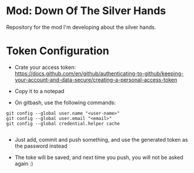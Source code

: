 # Mod: Down Of The Silver Hands

Repository for the mod I'm developing about the silver hands.


# Token Configuration

* Crate your access token: 
https://docs.github.com/en/github/authenticating-to-github/keeping-your-account-and-data-secure/creating-a-personal-access-token

* Copy it to a notepad

* On gitbash, use the following commands:

```
git config --global user.name "<user-name>"
git config --global user.email "<email>"
git config --global credential.helper cache
 
```

* Just add, commit and push something, and use the generated token as the password instead

* The toke will be saved, and next time you push, you will not be asked again :) 

